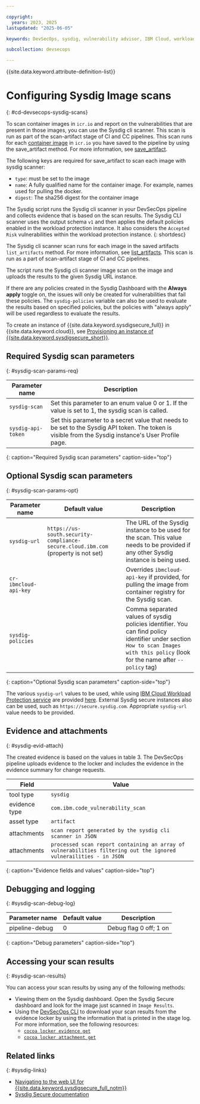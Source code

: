 ```yaml
---

copyright:
  years: 2023, 2025
lastupdated: "2025-06-05"

keywords: DevSecOps, sysdig, vulnerability advisor, IBM Cloud, workload protection

subcollection: devsecops

---
```


{{site.data.keyword.attribute-definition-list}}

# Configuring Sysdig Image scans
{: #cd-devsecops-sysdig-scans}

To scan container images in `icr.io` and report on the vulnerabilities that are present in those images, you can use the Sysdig cli scanner. This scan is run as part of the scan-artifact stage of CI and CC pipelines. This scan runs for each [container image](/docs/devsecops?topic=devsecops-devsecops-pipelinectl#pipelinectl-container-images) in `icr.io` you have saved to the pipeline by using the save_artifact method. For more information, see [save_artifact](/docs/devsecops?topic=devsecops-devsecops-pipelinectl#save_artifact).

The following keys are required for save_artifact to scan each image with sysdig scanner:

- `type`: must be set to the image
- `name`: A fully qualified name for the container image. For example, names used for pulling the docker.
- `digest`: The sha256 digest for the container image

The Sysdig script runs the Sysdig cli scanner in your DevSecOps pipeline and collects evidence that is based on the scan results. The Sysdig CLI scanner uses the output schema `v1` and then applies the default policies enabled in the workload protection instance. It also considers the `Accepted Risk` vulnerabilities within the workload protection instance.
{: shortdesc}

The Sysdig cli scanner scan runs for each image in the saved artifacts `list_artifacts` method. For more information, see [list_artifacts](/docs/devsecops?topic=devsecops-devsecops-pipelinectl#list_artifacts).
This scan is run as a part of scan-artifact stage of CI and CC pipelines.

The script runs the Sysdig cli scanner image scan on the image and uploads the results to the given Sysdig URL instance.

If there are any policies created in the Sysdig Dashboard with the **Always apply** toggle on, the issues will only be created for vulnerabilities that fail these policies. The `sysdig-policies` variable can also be used to evaluate the results based on specified policies, but the policies with "always apply" will be used regardless to evaluate the results.


To create an instance of {{site.data.keyword.sysdigsecure_full}} in {{site.data.keyword.cloud}}, see [Provisioning an instance of {{site.data.keyword.sysdigsecure_short}}](/docs/workload-protection?topic=workload-protection-provision).

## Required Sysdig scan parameters
{: #sysdig-scan-params-req}

| Parameter name | Description |
|-|-|
| `sysdig-scan` |  Set this parameter to an enum value 0 or 1. If the value is set to 1, the sysdig scan is called. |
| `sysdig-api-token` | Set this parameter to a secret value that needs to be set to the Sysdig API token. The token is visible from the Sysdig instance's User Profile page. |
{: caption="Required Sysdig scan parameters" caption-side="top"}

## Optional Sysdig scan parameters
{: #sysdig-scan-params-opt}

| Parameter name | Default value | Description |
|-|-|-|
| `sysdig-url` | `https://us-south.security-compliance-secure.cloud.ibm.com` (property is not set)| The URL of the Sysdig instance to be used for the scan. This value needs to be provided if any other Sysdig instance is being used. |
| `cr-ibmcloud-api-key` | | Overrides `ibmcloud-api-key` if provided, for pulling the image from container registry for the Sysdig scan.|
| `sysdig-policies` | | Comma separated values of sysdig policies identifier. You can find policy identifier under section `How to scan Images with this policy` (look for the name after `--policy` tag)|
{: caption="Optional Sysdig scan parameters" caption-side="top"}

The various `sysdig-url` values to be used, while using [IBM Cloud Workload Protection service](/docs/workload-protection?topic=workload-protection-getting-started) are provided [here](/docs/workload-protection?topic=workload-protection-endpoints).
External Sysdig secure instances also can be used, such as `https://secure.sysdig.com`. Appropriate `sysdig-url` value needs to be provided.



## Evidence and attachments
{: #sysdig-evid-attach}

The created evidence is based on the values in table 3. The DevSecOps pipeline uploads evidence to the locker and includes the evidence in the evidence summary for change requests.

| Field | Value |
| ----- | ----- |
| tool type     | `sysdig` |
| evidence type | `com.ibm.code_vulnerability_scan` |
| asset type    | `artifact` |
| attachments   | `scan report generated by the sysdig cli scanner in JSON` |
| attachments   | `processed scan report containing an array of vulnerabilities filtering out the ignored vulnerailities - in JSON` |
{: caption="Evidence fields and values" caption-side="top"}

## Debugging and logging
{: #sysdig-scan-debug-log}

| Parameter name | Default value | Description |
|-|-|-|
| pipeline-debug | 0 | Debug flag 0 off; 1 on |
{: caption="Debug parameters" caption-side="top"}

## Accessing your scan results
{: #sysdig-scan-results}

You can access your scan results by using any of the following methods:

- Viewing them on the Sysdig dashboard. Open the Sysdig Secure dashboard and look for the image just scanned in `Image Results`.
- Using the [DevSecOps CLI](/docs/devsecops?topic=devsecops-cd-devsecops-cli) to download your scan results from the evidence locker by using the information that is printed in the stage log. For more information, see the following resources:
   - [`cocoa locker evidence get`](/docs/devsecops?topic=devsecops-cd-devsecops-cli#locker-evidence-get)
   - [`cocoa locker attachment get`](/docs/devsecops?topic=devsecops-cd-devsecops-cli#locker-attachment-get)

## Related links
{: #sysdig-links}

   - [Navigating to the web UI for {{site.data.keyword.sysdigsecure_full_notm}}](/docs/workload-protection?topic=workload-protection-launch)
   - [Sysdig Secure documentation](/docs/workload-protection?topic=workload-protection-sysdig_doc)
